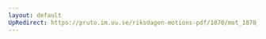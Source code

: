 ```yaml
---
layout: default
UpRedirect: https://pruto.im.uu.se/riksdagen-motions-pdf/1870/mot_1870__ak__121/mot_1870__ak__121-002.pdf
---
```

